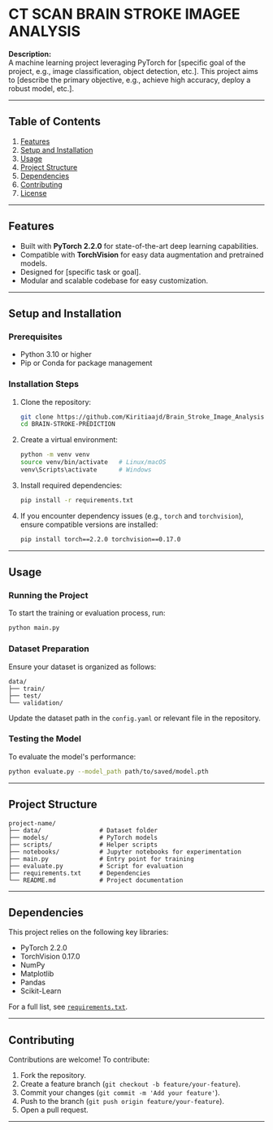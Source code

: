 # CT SCAN BRAIN STROKE IMAGEE ANALYSIS
**Description:**  
A machine learning project leveraging PyTorch for [specific goal of the project, e.g., image classification, object detection, etc.]. This project aims to [describe the primary objective, e.g., achieve high accuracy, deploy a robust model, etc.].

---

## Table of Contents
1. [Features](#features)
2. [Setup and Installation](#setup-and-installation)
3. [Usage](#usage)
4. [Project Structure](#project-structure)
5. [Dependencies](#dependencies)
6. [Contributing](#contributing)
7. [License](#license)

---

## Features
- Built with **PyTorch 2.2.0** for state-of-the-art deep learning capabilities.
- Compatible with **TorchVision** for easy data augmentation and pretrained models.
- Designed for [specific task or goal].
- Modular and scalable codebase for easy customization.

---

## Setup and Installation

### Prerequisites
- Python 3.10 or higher
- Pip or Conda for package management

### Installation Steps
1. Clone the repository:
   ```bash
   git clone https://github.com/Kiritiaajd/Brain_Stroke_Image_Analysis.git
   cd BRAIN-STROKE-PREDICTION
   ```
2. Create a virtual environment:
   ```bash
   python -m venv venv
   source venv/bin/activate   # Linux/macOS
   venv\Scripts\activate      # Windows
   ```
3. Install required dependencies:
   ```bash
   pip install -r requirements.txt
   ```

4. If you encounter dependency issues (e.g., `torch` and `torchvision`), ensure compatible versions are installed:
   ```bash
   pip install torch==2.2.0 torchvision==0.17.0
   ```

---

## Usage

### Running the Project
To start the training or evaluation process, run:
```bash
python main.py
```

### Dataset Preparation
Ensure your dataset is organized as follows:
```
data/
├── train/
├── test/
└── validation/
```

Update the dataset path in the `config.yaml` or relevant file in the repository.

### Testing the Model
To evaluate the model's performance:
```bash
python evaluate.py --model_path path/to/saved/model.pth
```

---

## Project Structure
```
project-name/
├── data/                # Dataset folder
├── models/              # PyTorch models
├── scripts/             # Helper scripts
├── notebooks/           # Jupyter notebooks for experimentation
├── main.py              # Entry point for training
├── evaluate.py          # Script for evaluation
├── requirements.txt     # Dependencies
└── README.md            # Project documentation
```

---

## Dependencies
This project relies on the following key libraries:
- PyTorch 2.2.0
- TorchVision 0.17.0
- NumPy
- Matplotlib
- Pandas
- Scikit-Learn

For a full list, see [`requirements.txt`](requirements.txt).

---

## Contributing
Contributions are welcome! To contribute:
1. Fork the repository.
2. Create a feature branch (`git checkout -b feature/your-feature`).
3. Commit your changes (`git commit -m 'Add your feature'`).
4. Push to the branch (`git push origin feature/your-feature`).
5. Open a pull request.

---


